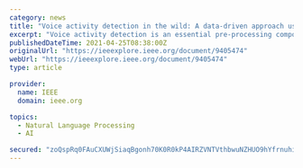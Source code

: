 ```yaml
---
category: news
title: "Voice activity detection in the wild: A data-driven approach using teacher-student training"
excerpt: "Voice activity detection is an essential pre-processing component for speech-related tasks such as automatic speech recognition (ASR). Traditional supervised VAD systems obtain frame-level labels from an ASR pipeline by using,"
publishedDateTime: 2021-04-25T08:38:00Z
originalUrl: "https://ieeexplore.ieee.org/document/9405474"
webUrl: "https://ieeexplore.ieee.org/document/9405474"
type: article

provider:
  name: IEEE
  domain: ieee.org

topics:
  - Natural Language Processing
  - AI

secured: "zoQspRq0FAuCXUWjSiaqBgonh70K0R0kP4AIRZVNTVthbwuNZHUO9hYfrnuhia0ec3iNaTCNC7D8qOXB7A62Ff7ZsqMq6hw+ePQfOZ401MTao68AJBdQRXTsoW2BHyPN8gPwpCUL+dpAW1gManpB3veTG08gyedcHMUSK6qfCeiAE3ZI3yaDtV/D26Ed7KuSqJ5B5SepeO1/ih13nKDEtxRHGUMptG6scpwn7YXbjL5J80Xlwgeb4iGHbryvTwmj57V1WY7vPOvWZ2WiS1eAvFSu3GbocaiBbZMu81jn1K3VQVwUCyD7f5G7iLPc5MPLkbsYYCsGdT/oc4aGa4CvJVZhgkIfe4Jrdy4ObKesMr8=;RsueFI/KtPTYT4UxlVoWvA=="
---
```



